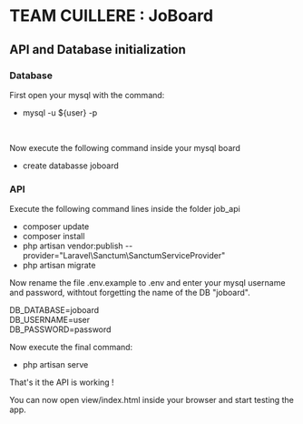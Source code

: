 <h1>TEAM CUILLERE : JoBoard</h1>
<h2>API and Database initialization</h2>
<h3>Database</h3>
<p>First open your mysql with the command: </p>
<ul>
	<li> mysql -u ${user} -p</li>
</ul>
<br>
<p>Now execute the following command inside your mysql board</p>
<ul>
	<li>create databasse joboard</li>
</ul>

<h3>API</h3>
<p>Execute the following command lines inside the folder job_api</p>
<ul>
	<li>composer update</li>
	<li>composer install</li>
	<li>php artisan vendor:publish --provider="Laravel\Sanctum\SanctumServiceProvider"</li>
	<li>php artisan migrate</li>
</ul>
<p>Now rename the file .env.example to .env and enter your mysql username and password, withtout forgetting the name of the DB "joboard".</p>
<p>DB_DATABASE=joboard<br>
DB_USERNAME=user<br>
DB_PASSWORD=password
</p>
<p>Now execute the final command:</p>
<ul>
	<li>php artisan serve</li>
</ul>
<p>That's it the API is working !</p>
<p>You can now open view/index.html inside your browser and start testing the app.</p>
